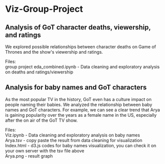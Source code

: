 # Viz-Group-Project

## Analysis of GoT character deaths, viewership, and ratings  

We explored possible relationships between character deaths on Game of Thrones and the show's viewership and ratings.    

Files:  
group project eda_combined.ipynb - Data cleaning and exploratory analysis on deaths and ratings/viewership

## Analysis for baby names and GoT characters  

As the most popular TV in the history, GoT even has a culture impact on people naming their babies. We analyzed the relationship between baby names and GoT characters. For example, we can see a clear trend that Arya is gaining popularity over the years as a female name in the US, especially after the on air of the GoT TV show.  

Files:  
Viz.ipynb - Data cleaning and exploratory analysis on baby names  
Arya.tsv - copy paste the result from data cleaning for visualization  
Index.html - d3.js codes for baby names visualization, you can check it on your own server with the tsv file above  
Arya.png -  result graph
